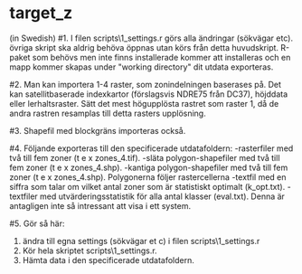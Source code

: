 # target_z

(in Swedish)
#1.	I filen scripts\\1_settings.r görs alla ändringar (sökvägar etc). övriga skript ska aldrig behöva öppnas utan körs från detta huvudskript. R-paket som  behövs men inte finns installerade kommer att installeras och en 
mapp kommer skapas under "working directory" dit utdata exporteras.

#2.	Man kan importera 1-4 raster, som zonindelningen baserases på. Det kan satellitbaserade indexkartor (förslagsvis  NDRE75 från DC37), höjddata eller lerhaltsraster. Sätt det mest högupplösta rastret som raster 1, då de andra rastren resamplas till detta rasters upplösning.

#3.	Shapefil med blockgräns importeras också. 

#4. Följande exporteras till den specificerade utdatafoldern: 
    -rasterfiler med två till fem zoner (t e x zones_4.tif).
    -släta polygon-shapefiler med två till fem zoner (t e x zones_4.shp).
    -kantiga polygon-shapefiler med två till fem zoner (t e x zones_4.shp). Polygonerna följer rastercellerna
    -textfil med en siffra som talar om vilket antal zoner som är statistiskt optimalt (k_opt.txt).
    -textfiler med utvärderingsstatistik för alla antal klasser (eval.txt). Denna är antagligen inte så intressant att visa i ett system.

#5. Gör så här:
1) ändra till egna settings (sökvägar et c) i filen scripts\\1_settings.r 
2) Kör hela skriptet scripts\\1_settings.r.
3) Hämta data i den specificerade utdatafoldern.
